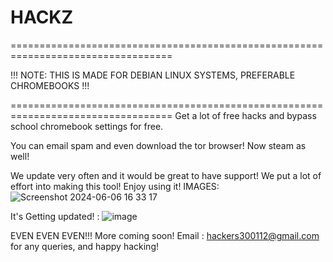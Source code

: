 # HACKZ
==================================================================================

!!! NOTE: THIS IS MADE FOR DEBIAN LINUX SYSTEMS, PREFERABLE CHROMEBOOKS !!!

==================================================================================
Get a lot of free hacks and bypass school chromebook settings for free.

You can email spam and even download the tor browser! Now steam as well!

We update very often and it would be great to have support! 
We put a lot of effort into making this tool! Enjoy using it! IMAGES:
![Screenshot 2024-06-06 16 33 17](https://github.com/AvexProducts/HACKZ/assets/169751050/3dcd5035-2661-4e17-b076-5af7b93a3dac)


It's Getting updated! : 
![image](https://github.com/user-attachments/assets/3898f2c5-a9e0-4af8-a4f3-751e43bfa4f6)



EVEN EVEN EVEN!!! More coming soon! Email : hackers300112@gmail.com for any queries, and happy hacking!
